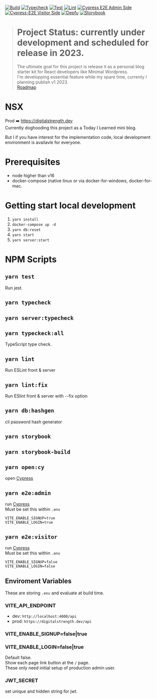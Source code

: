 [![Build](https://github.com/laststance/nsx/actions/workflows/build.yml/badge.svg)](https://github.com/laststance/nsx/actions/workflows/build.yml)
[![Typecheck](https://github.com/laststance/nsx/actions/workflows/typecheck.yml/badge.svg)](https://github.com/laststance/nsx/actions/workflows/typecheck.yml)
[![Test](https://github.com/laststance/nsx/actions/workflows/test.yml/badge.svg)](https://github.com/laststance/nsx/actions/workflows/test.yml)
[![Lint](https://github.com/laststance/nsx/actions/workflows/lint.yml/badge.svg)](https://github.com/laststance/nsx/actions/workflows/lint.yml)
[![Cypress E2E Admin Side](https://github.com/laststance/nsx/actions/workflows/cypress-e2e-admin-side.yml/badge.svg)](https://github.com/laststance/nsx/actions/workflows/cypress-e2e-admin-side.yml)
[![Cypress-E2E Visitor Side](https://github.com/laststance/nsx/actions/workflows/cypress-e2e-visitor-side.yml/badge.svg)](https://github.com/laststance/nsx/actions/workflows/cypress-e2e-visitor-side.yml)
[![Depfu](https://badges.depfu.com/badges/21dd00bdaefaebe1957173b9bb2eba6f/overview.svg)](https://depfu.com/github/laststance/nsx?project_id=17741)
[![Storybook](https://cdn.jsdelivr.net/gh/storybookjs/brand@main/badge/badge-storybook.svg)](https://61c089c06b3b4d003adde63b-oawcavrfib.chromatic.com/)

> # Project Status: currently under development and scheduled for release in 2023.
> The ultimate goal for this project is release it as a personal blog starter kit for React developers like Minimal Wordpress.  
> I'm developping essential feature while my spare time, currenty I planning publish v1 2023.  
> [Roadmap](https://github.com/laststance/nsx/projects/1)

# NSX

Prod ➡️ https://digitalstrength.dev  
Currently doghooding this project as a Today I Learned mini blog.

But I if you have interest for the implementation code, local development environment is availavle for everyone.  

# Prerequisites
- node higher than v16
- docker-compose (native linux or via docker-for-windows, docker-for-mac.

# Getting start local development

1. `yarn install`
2. `docker-compose up -d`
3. `yarn db:reset`
4. `yarn start`
5. `yarn server:start`

# NPM Scripts

## `yarn test`

Run jest.

## `yarn typecheck`
## `yarn server:typecheck`
## `yarn typeckeck:all`

TypeScript type check.

## `yarn lint`

Run ESLint front & server

## `yarn lint:fix`

Run ESlint front & server with --fix option

## `yarn db:hashgen`

cli password hash generator

## `yarn storybook`
## `yarn storybook-build`

## `yarn open:cy`
open [Cypress](https://www.cypress.io/)

## `yarn e2e:admin`
run [Cypress](https://www.cypress.io/)  
Must be set this within `.env`

```
VITE_ENABLE_SIGNUP=true
VITE_ENABLE_LOGIN=true
```

## `yarn e2e:visitor`
run [Cypress](https://www.cypress.io/)  
Must be set this within `.env`

```
VITE_ENABLE_SIGNUP=false
VITE_ENABLE_LOGIN=false
```

## Enviroment Variables

These are storing `.env` and evaluate at build time.

### VITE_API_ENDPOINT

- dev: `http://localhost:4000/api`
- prod: `https://digitalstrength.dev/api`

### VITE_ENABLE_SIGNUP=false|true

### VITE_ENABLE_LOGIN=false|true

Default false.  
Show each page link button at the `/` page.  
These only need initial setup of production admin user.

### JWT_SECRET

set unique and hidden string for jwt.
